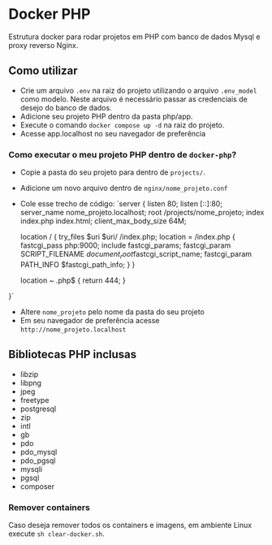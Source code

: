 # Docker PHP
Estrutura docker para rodar projetos em PHP com banco de dados Mysql e proxy reverso Nginx.


## Como utilizar
- Crie um arquivo `.env` na raiz do projeto utilizando o arquivo `.env_model` como modelo. Neste arquivo é necessário passar as credenciais de desejo do banco de dados. 
- Adicione seu projeto PHP dentro da pasta php/app. 
- Execute o comando `docker compose up -d` na raiz do projeto.
- Acesse app.localhost no seu navegador de preferência

### Como executar o meu projeto PHP dentro de `docker-php`?
- Copie a pasta do seu projeto para dentro de `projects/`.
- Adicione um novo arquivo dentro de `nginx/nome_projeto.conf`
- Cole esse trecho de código:
`server {
    listen 80;
    listen [::]:80;
    server_name nome_projeto.localhost;
    root /projects/nome_projeto;
    index index.php index.html;
    client_max_body_size 64M;
    
    location / {
        try_files $uri $uri/ /index.php;
        location = /index.php {
            fastcgi_pass    php:9000;
            include         fastcgi_params;
            fastcgi_param SCRIPT_FILENAME $document_root$fastcgi_script_name;
            fastcgi_param PATH_INFO $fastcgi_path_info;
        }
    }

    location ~ \.php$ {
        return 444;
    }

}`
- Altere `nome_projeto` pelo nome da pasta do seu projeto
- Em seu navegador de preferência acesse `http://nome_projeto.localhost`

## Bibliotecas PHP inclusas
- libzip
- libpng
- jpeg
- freetype
- postgresql
- zip
- intl
- gb
- pdo
- pdo_mysql
- pdo_pgsql
- mysqli
- pgsql
- composer

### Remover containers
Caso deseja remover todos os containers e imagens, em ambiente Linux execute `sh clear-docker.sh`.
